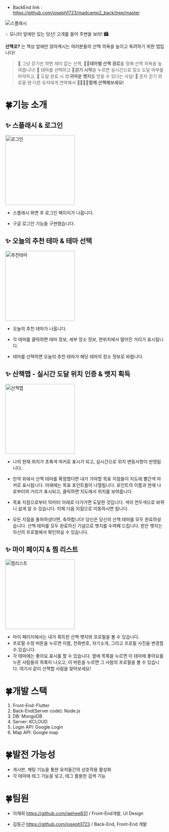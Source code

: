 - BackEnd link : https://github.com/joseph1723/madcamp2_back/tree/master

![스플래시](https://github.com/joseph1723/Madcamp_project2/assets/108858918/cbd5aaf2-07fe-4533-8a22-65e5ddc21b9d)

💡 모니터 앞에만 있는 당신! 고개를 들어 주변을 보라! 🏙️

**산책꼬?** 는 책상 앞에만 앉아계시는 여러분들의 산책 의욕을 높이고 독려하기 위한 앱입니다!

> 💜 그냥 걷기만 하면 재미 없는 산책, 🚴‍♀️**테마별 산책 경로**를 정해 산책 의욕을 높여줍니다! 💜 테마를 선택하고 🧍**걷기 시작**을 누르면 실시간으로 장소 도달 여부를 파악하고, 💜 도달 완료 시 😍**귀여운 뱃지**를 얻을 수 있다는 사실! 💜 혼자 걷기 외로울 땐 다른 유저에게 연락해서 👨‍👨‍👧‍👧**함께 산책해보세요!**



# 🍀기능 소개



## ✨ 스플래시 & 로그인

<img src="https://github.com/joseph1723/Madcamp_project2/assets/108858918/ee812667-bfdb-4f72-a488-75a0329a79a1" alt="로그인" width="220"/>

- 스플래시 화면 후 로그인 페이지가 나옵니다.

- 구글 로그인 기능을 구현했습니다.

  

## ✨ 오늘의 추천 테마 & 테마 선택

<img src="https://github.com/joseph1723/Madcamp_project2/assets/108858918/8daf2e0c-9039-4140-b89f-126c7b1766c2" alt="추천테마" width="220"/>

- 오늘의 추천 테마가 나옵니다.

- 각 테마를 클릭하면 테마 정보, 세부 장소 정보, 현위치에서 떨어진 거리가 표시됩니다.

- 테마를 선택하면 오늘의 추천 테마가 해당 테마의 장소 정보로 바뀝니다.

  

## ✨ 산책맵 - 실시간 도달 위치 인증 & 뱃지 획득

<img src="https://github.com/joseph1723/Madcamp_project2/assets/108858918/36a70bb6-4ce5-4418-ba6a-18476767451a" alt="산책맵" width="220"/>

- 나의 현재 위치가 초록색 마커로 표시가 되고, 실시간으로 위치 변동사항이 반영됩니다.

- 만약 위에서 산책 테마를 확정했다면 내가 가야할 목표 지점들이 지도에 빨간색 마커로 표시됩니다. 아래에는 목표 포인트들이 나열됩니다. 포인트의 이름과 현재 나로부터의 거리가 표시되고, 클릭하면 지도에서 위치를 보여줍니다

- 목표 지점으로부터 10미터 아래로 다가가면 도달한 것입니다. 색이 연두색으로 바뀌니 쉽게 알 수 있습니다. 이제 다음 지점으로 이동하시면 됩니다.

- 모든 지점을 돌파하셨다면, 축하합니다! 당신은 당신의 산책 테마를 모두 완료하셨습니다. 산책 테마를 모두 완료하신 기념으로 뱃지를 수여해 드립니다. 받은 뱃지는 자신의 프로필에서 확인하실 수 있습니다.

  

## ✨ 마이 페이지 & 찜 리스트

<img src="https://github.com/joseph1723/Madcamp_project2/assets/108858918/732c2625-bb75-425f-899c-21ae1f9ff01b" alt="찜리스트" width="220"/>

- 마이 페이지에서는 내가 획득한 산책 뱃지와 프로필을 볼 수 있습니다.
- 프로필 수정 버튼을 누르면 이름, 전화번호, 자기소개, 그리고 프로필 사진을 변경할 수 있습니다.
- 각 테마에는 좋아요 표시를 할 수 있습니다. 옆에 목록을 누르면 이 테마에 좋아요를 누른 사람들의 목록이 나오고, 이 버튼을 누르면 그 사람의 프로필을 볼 수 있습니다. 여기서 같이 산책할 사람을 찾아보세요!

# 🍀개발 스택

1. Front-End: Flutter
2. Back-End(Server code): Node.js
3. DB: MongoDB
4. Server: KCLOUD
5. Login API: Google Login
6. Map API: Google map

# 🍀발전 가능성

- 게시판, 채팅 기능을 통한 유저들간의 상호작용 활성화
- 각 테마에 태그 기능을 넣고, 태그 활용한 검색 기능

# 🍀팀원

- 이재희
https://github.com/jaehee831 / Front-End개발, UI Design

- 김동근 
https://github.com/joseph1723 / Back-End, Front-End 개발

